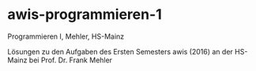# awis-programmieren-1
Programmieren I, Mehler, HS-Mainz

Lösungen zu den Aufgaben des Ersten Semesters awis (2016) an der HS-Mainz bei Prof. Dr. Frank Mehler
